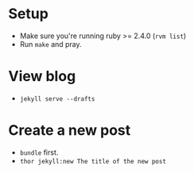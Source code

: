 # Setup

- Make sure you're running ruby >= 2.4.0 (`rvm list`)
- Run `make` and pray.

# View blog

- `jekyll serve --drafts`

# Create a new post

- `bundle` first.
- `thor jekyll:new The title of the new post`
